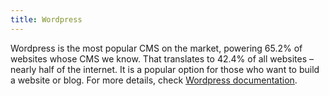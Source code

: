```yaml
---
title: Wordpress
---
```


Wordpress is the most popular CMS on the market, powering 65.2% of websites whose CMS we know. That translates to 42.4% of all websites – nearly half of the internet. It is a popular option for those who want to build a website or blog. For more details, check [Wordpress documentation](https://manual.grid.tf/dashboard/solutions/wordpress.html).
